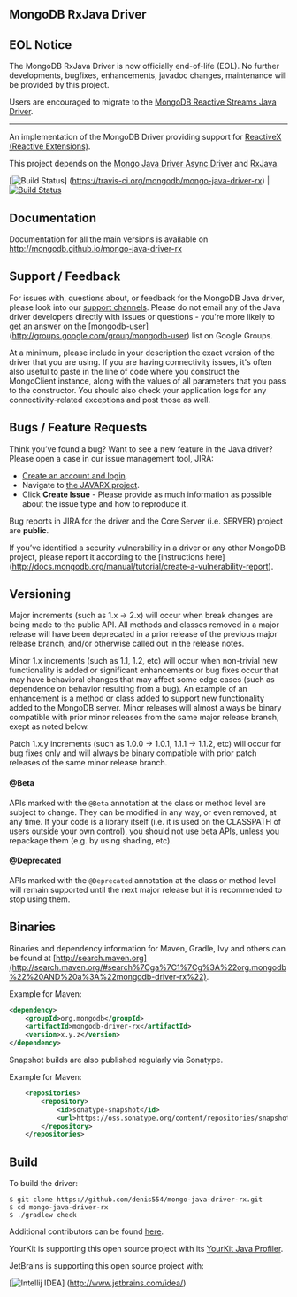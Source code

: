 ## MongoDB RxJava Driver ##

## EOL Notice

The MongoDB RxJava Driver is now officially end-of-life (EOL). No further developments, bugfixes, enhancements, javadoc changes, maintenance will be provided by this project.

Users are encouraged to migrate to the [MongoDB Reactive Streams Java Driver](http://mongodb.github.io/mongo-java-driver-reactivestreams/).

------------------------


An implementation of the MongoDB Driver providing support for [ReactiveX (Reactive Extensions)](http://reactivex.io/). 

This project depends on the [Mongo Java Driver Async Driver](mongodb.github.io/mongo-java-driver/3.1/driver-async/) and 
[RxJava](https://github.com/ReactiveX/RxJava).

[![Build Status](https://travis-ci.org/mongodb/mongo-java-driver-rx.svg?branch=master)]
(https://travis-ci.org/mongodb/mongo-java-driver-rx)  | [![Build Status](https://jenkins.10gen.com/job/mongo-java-driver-rx/badge/icon)](https://jenkins.10gen.com/job/mongo-java-driver-rx/)

## Documentation

Documentation for all the main versions is available on http://mongodb.github.io/mongo-java-driver-rx

## Support / Feedback

For issues with, questions about, or feedback for the MongoDB Java driver, please look into
our [support channels](http://www.mongodb.org/about/support). Please
do not email any of the Java driver developers directly with issues or
questions - you're more likely to get an answer on the [mongodb-user]
(http://groups.google.com/group/mongodb-user) list on Google Groups.

At a minimum, please include in your description the exact version of the driver that you are using.  If you are having
connectivity issues, it's often also useful to paste in the line of code where you construct the MongoClient instance,
along with the values of all parameters that you pass to the constructor. You should also check your application logs for
any connectivity-related exceptions and post those as well.

## Bugs / Feature Requests

Think you’ve found a bug? Want to see a new feature in the Java driver? Please open a
case in our issue management tool, JIRA:

- [Create an account and login](https://jira.mongodb.org).
- Navigate to [the JAVARX project](https://jira.mongodb.org/browse/JAVARX).
- Click **Create Issue** - Please provide as much information as possible about the issue type and how to reproduce it.

Bug reports in JIRA for the driver and the Core Server (i.e. SERVER) project are **public**.

If you’ve identified a security vulnerability in a driver or any other
MongoDB project, please report it according to the [instructions here]
(http://docs.mongodb.org/manual/tutorial/create-a-vulnerability-report).

## Versioning

Major increments (such as 1.x -> 2.x) will occur when break changes are being made to the public API.  All methods and
classes removed in a major release will have been deprecated in a prior release of the previous major release branch, and/or otherwise
called out in the release notes.

Minor 1.x increments (such as 1.1, 1.2, etc) will occur when non-trivial new functionality is added or significant enhancements or bug
fixes occur that may have behavioral changes that may affect some edge cases (such as dependence on behavior resulting from a bug). An
example of an enhancement is a method or class added to support new functionality added to the MongoDB server.   Minor releases will
almost always be binary compatible with prior minor releases from the same major release branch, exept as noted below.

Patch 1.x.y increments (such as 1.0.0 -> 1.0.1, 1.1.1 -> 1.1.2, etc) will occur for bug fixes only and will always be binary compatible
with prior patch releases of the same minor release branch.

#### @Beta

APIs marked with the `@Beta` annotation at the class or method level are subject to change. They can be modified in any way, or even
removed, at any time. If your code is a library itself (i.e. it is used on the CLASSPATH of users outside your own control), you should not
use beta APIs, unless you repackage them (e.g. by using shading, etc).

#### @Deprecated

APIs marked with the `@Deprecated` annotation at the class or method level will remain supported until the next major release but it is
recommended to stop using them.

## Binaries

Binaries and dependency information for Maven, Gradle, Ivy and others can be found at
[http://search.maven.org](http://search.maven.org/#search%7Cga%7C1%7Cg%3A%22org.mongodb%22%20AND%20a%3A%22mongodb-driver-rx%22).

Example for Maven:

```xml
<dependency>
    <groupId>org.mongodb</groupId>
    <artifactId>mongodb-driver-rx</artifactId>
    <version>x.y.z</version>
</dependency>
```

Snapshot builds are also published regularly via Sonatype.

Example for Maven:

```xml
    <repositories>
        <repository>
            <id>sonatype-snapshot</id>
            <url>https://oss.sonatype.org/content/repositories/snapshots/</url>
        </repository>
    </repositories>
```

## Build

To build the driver:

```
$ git clone https://github.com/denis554/mongo-java-driver-rx.git
$ cd mongo-java-driver-rx
$ ./gradlew check
```

Additional contributors can be found [here](https://github.com/denis554/mongo-java-driver-rx/graphs/contributors).

YourKit is supporting this open source project with its [YourKit Java Profiler](http://www.yourkit.com/java/profiler/index.jsp).

JetBrains is supporting this open source project with:

[![Intellij IDEA](http://www.jetbrains.com/img/logos/logo_intellij_idea.png)]
(http://www.jetbrains.com/idea/)


